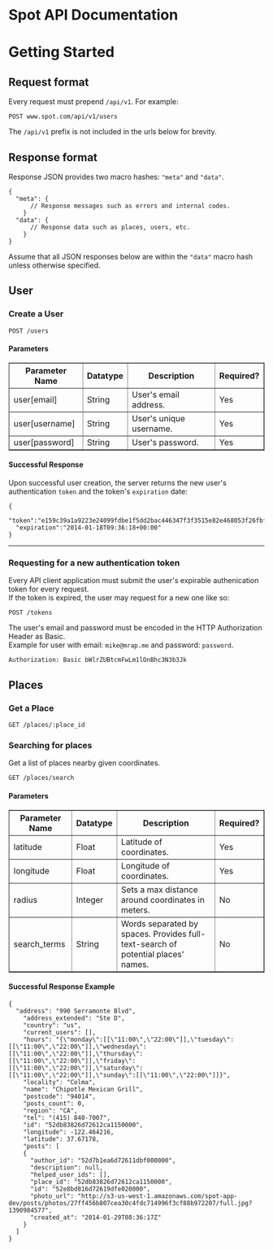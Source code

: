Spot API Documentation
=======================

Getting Started
===============

## Request format

Every request must prepend `/api/v1`. For example:

    POST www.spot.com/api/v1/users

The `/api/v1` prefix is not included in the urls below for brevity.

## Response format

Response JSON provides two macro hashes: `"meta"` and `"data"`.

    {
      "meta": {
          // Response messages such as errors and internal codes.
        }
      "data": {
          // Response data such as places, users, etc.
        }
    }

Assume that all JSON responses below are within the `"data"` macro hash
unless otherwise specified.

## User

### Create a User

    POST /users

#### Parameters

<table border="1">
  <tr>
    <th>Parameter Name</th>
    <th>Datatype</th>
    <th>Description</th>
    <th>Required?</th>
  </tr>
  <tr>
    <td>user[email]</td>
    <td>String</td>
    <td>User's email address.</td>
    <td>Yes</td>
  </tr>
  <tr>
    <td>user[username]</td>
    <td>String</td>
    <td>User's unique username.</td>
    <td>Yes</td>
  </tr>
  <tr>
    <td>user[password]</td>
    <td>String</td>
    <td>User's password.</td>
    <td>Yes</td>
  </tr>
</table>

#### Successful Response

Upon successful user creation, the server returns the new user's authentication `token`
and the token's `expiration` date:

    {
      "token":"e159c39a1a9223e24099fdbe1f5dd2bac446347f3f3515e82e468053f26fbfbf4b8bd64edd4c1a4fb63018dfddfe429077ff2c153dfc9f3e4337aad3ee50868a",
      "expiration":"2014-01-18T09:36:18+00:00"
    }

----------------------------------------------

### Requesting for a new authentication token

Every API client application must submit the user's expirable authenication token
for every request.  
If the token is expired, the user may request for a new one like so:

    POST /tokens

The user's email and password must be encoded in the HTTP Authorization Header as Basic.  
Example for user with email: `mike@mrap.me` and password: `password`.

    Authorization: Basic bWlrZUBtcmFwLm1lOnBhc3N3b3Jk

## Places

### Get a Place

    GET /places/:place_id

### Searching for places

Get a list of places nearby given coordinates.

    GET /places/search

#### Parameters

<table border="1">
  <tr>
    <th>Parameter Name</th>
    <th>Datatype</th>
    <th>Description</th>
    <th>Required?</th>
  </tr>
  <tr>
    <td>latitude</td>
    <td>Float</td>
    <td>Latitude of coordinates.</td>
    <td>Yes</td>
  </tr>
  <tr>
    <td>longitude</td>
    <td>Float</td>
    <td>Longitude of coordinates.</td>
    <td>Yes</td>
  </tr>
  <tr>
    <td>radius</td>
    <td>Integer</td>
    <td>Sets a max distance around coordinates in meters.</td>
    <td>No</td>
  </tr>
  <tr>
    <td>search_terms</td>
    <td>String</td>
    <td>Words separated by spaces. Provides full-text-search of potential places' names.  </td>
    <td>No</td>
  </tr>
</table>

#### Successful Response Example

    {
      "address": "990 Serramonte Blvd",
        "address_extended": "Ste D",
        "country": "us",
        "current_users": [],
        "hours": "{\"monday\":[[\"11:00\",\"22:00\"]],\"tuesday\":[[\"11:00\",\"22:00\"]],\"wednesday\":[[\"11:00\",\"22:00\"]],\"thursday\":[[\"11:00\",\"22:00\"]],\"friday\":[[\"11:00\",\"22:00\"]],\"saturday\":[[\"11:00\",\"22:00\"]],\"sunday\":[[\"11:00\",\"22:00\"]]}",
        "locality": "Colma",
        "name": "Chipotle Mexican Grill",
        "postcode": "94014",
        "posts_count": 0,
        "region": "CA",
        "tel": "(415) 840-7007",
        "id": "52db83826d72612ca1150000",
        "longitude": -122.464216,
        "latitude": 37.67178,
        "posts": [
        {
          "author_id": "52d7b1ea6d72611dbf000000",
          "description": null,
          "helped_user_ids": [],
          "place_id": "52db83826d72612ca1150000",
          "id": "52e8bd816d72619dfe020000",
          "photo_url": "http://s3-us-west-1.amazonaws.com/spot-app-dev/posts/photos/27ff456b807cea30c4fdc714996f3cf88b972207/full.jpg?1390984577",
          "created_at": "2014-01-29T08:36:17Z"
        }
      ]
    }
